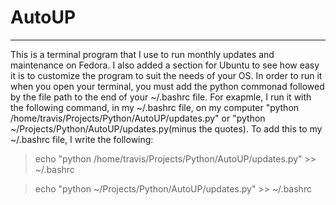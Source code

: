 # AutoUP
--------
This is a terminal program that I use to run monthly updates and maintenance on Fedora. I also added a section for Ubuntu to see how easy it is to customize the program to suit the needs of your OS. In order to run it when you open your terminal, you must add the python commonad followed by the file path to the end of your ~/.bashrc file. For exapmle, I run it with the following command, in my ~/.bashrc file, on my computer "python /home/travis/Projects/Python/AutoUP/updates.py" or "python ~/Projects/Python/AutoUP/updates.py(minus the quotes). To add this to my ~/.bashrc file, I write the following:
>echo "python /home/travis/Projects/Python/AutoUP/updates.py" >> ~/.bashrc

>echo "python ~/Projects/Python/AutoUP/updates.py" >> ~/.bashrc
